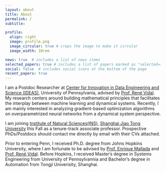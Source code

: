 ```yaml
---
layout: about
title: About
permalink: /
subtitle:

profile:
  align: right
  image: profile.png
  image_circular: true # crops the image to make it circular
  image_width: 10rem

news: true  # includes a list of news items
selected_papers: true # includes a list of papers marked as "selected={true}"
social: false  # includes social icons at the bottom of the page
recent_papers: true
---
```


I am a Postdoc Researcher at [Center for Innovation in Data Engineering and Science (IDEAS)](https://ideas.seas.upenn.edu/), University of Pennsylvania, advised by [Prof. René Vidal](http://vision.jhu.edu/rvidal.html). My research centers around building mathematical principles that facilitates the interplay between machine learning and dynamical systems. Recently, I am mainly interested in analyzing gradient-based optimization algorithms on overparametrized neural networks from a dynamical system perspective.

I am joining [Institute of Natural Sciences(INS)](https://ins.sjtu.edu.cn/), [Shanghai Jiao Tong University](https://en.sjtu.edu.cn/) this Fall as a tenure-track associate professor. Prospective PhDs/Postdocs should contact me directly by email with their CVs attached.

<!-- MORE -->

Prior to entering Penn, I received Ph.D. degree from Johns Hopkins University, where I am fortunate to be advised by [Prof. Enrique Mallada](http://mallada.ece.jhu.edu) and [Prof. René Vidal](http://vision.jhu.edu/rvidal.html). Before Hopkins, I received Master’s degree in Systems Engineering from University of Pennsylvannia and Bachelor’s degree in Automation from Tongji Univerisity, Shanghai.

